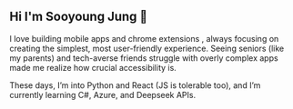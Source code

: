 ## Hi I'm Sooyoung Jung 👋
I love building mobile apps and chrome extensions , always focusing on creating the simplest, most user-friendly experience. Seeing seniors (like my parents) and tech-averse friends struggle with overly complex apps made me realize how crucial accessibility is.

These days, I’m into Python and React (JS is tolerable too), and I’m currently learning C#, Azure, and Deepseek APIs.

<!--
**syj7421/syj7421** is a ✨ _special_ ✨ repository because its `README.md` (this file) appears on your GitHub profile.

Here are some ideas to get you started:

- 🔭 I’m currently working on ...
- 🌱 I’m currently learning ...
- 👯 I’m looking to collaborate on ...
- 🤔 I’m looking for help with ...
- 💬 Ask me about ...
- 📫 How to reach me: ...
- 😄 Pronouns: ...
- ⚡ Fun fact: ...
-->
